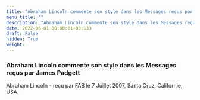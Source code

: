 ```yaml
---
title: "Abraham Lincoln commente son style dans les Messages reçus par James Padgett"
menu_title: ""
description: "Abraham Lincoln commente son style dans les Messages reçus par James Padgett"
date: 2022-06-01 06:00:01+00:133
draft: False
hidden: True
weight:
---
```

### Abraham Lincoln commente son style dans les Messages reçus par James Padgett

Abraham Lincoln - reçu par FAB le 7 Juillet 2007, Santa Cruz, Californie, USA.



